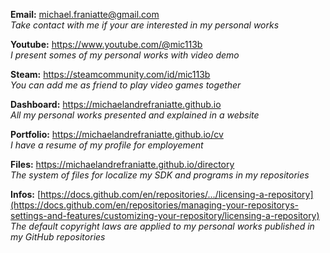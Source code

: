 ﻿  
**Email:** michael.franiatte@gmail.com  
*Take contact with me if your are interested in my personal works*  
  
**Youtube:** https://www.youtube.com/@mic113b  
*I present somes of my personal works with video demo*  
  
**Steam:** https://steamcommunity.com/id/mic113b  
*You can add me as friend to play video games together*  
  
**Dashboard:** https://michaelandrefraniatte.github.io  
*All my personal works presented and explained in a website*  
  
**Portfolio:** https://michaelandrefraniatte.github.io/cv  
*I have a resume of my profile for employement*  
  
**Files:** https://michaelandrefraniatte.github.io/directory  
*The system of files for localize my SDK and programs in my repositories*  
  
**Infos:** [https://docs.github.com/en/repositories/.../licensing-a-repository](https://docs.github.com/en/repositories/managing-your-repositorys-settings-and-features/customizing-your-repository/licensing-a-repository)  
*The default copyright laws are applied to my personal works published in my GitHub repositories*  
  